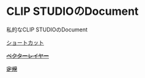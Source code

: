 # CLIP STUDIOのDocument

私的なCLIP STUDIOのDocument

[ショートカット](./document/Shortcut.md)

[~~ベクターレイヤー~~](./document/VectorLayer.md)

[~~定規~~](./document/Ruler.md)
